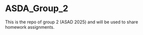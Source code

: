 # ASDA_Group_2
This is the repo of group 2 (ASAD 2025) and will be used to share homework assignments.
